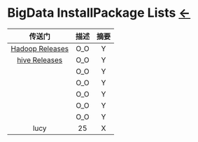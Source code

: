 # BigData InstallPackage Lists  [←](index.md)

| 传送门 | 描述 | 摘要 |
|:---:|:---:|:---:|
| [Hadoop Releases](http://archive.apache.org/dist/hadoop/core/) | O_O | Y |
| [hive Releases](https://mirrors.tuna.tsinghua.edu.cn/apache/hive/stable-2/) | O_O | Y |
| []() | O_O | Y |
| []() | O_O | Y |
| []() | O_O | Y |
| []() | O_O | Y |
| []() | O_O | Y |
| lucy | 25 | X |
